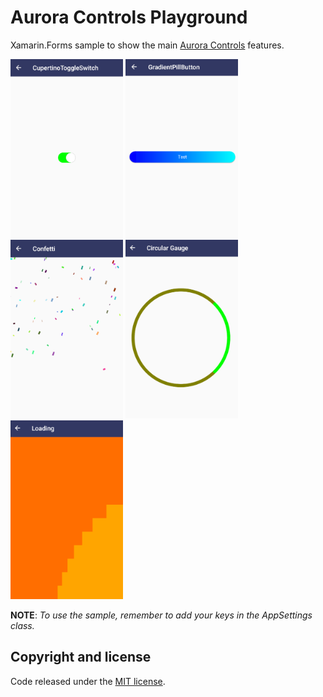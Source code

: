 # Aurora Controls Playground

Xamarin.Forms sample to show the main [Aurora Controls](https://auroracontrols.app) features.

<img src="images/aurora-controls-01.png" Width="180" /> <img src="images/aurora-controls-02.png" Width="180" /> <img src="images/aurora-controls-03.png" Width="180" /> <img src="images/aurora-controls-04.png" Width="180" /> <img src="images/aurora-controls-05.png" Width="180" />

**NOTE**: _To use the sample, remember to add your keys in the AppSettings class._

## Copyright and license

Code released under the [MIT license](https://opensource.org/licenses/MIT).